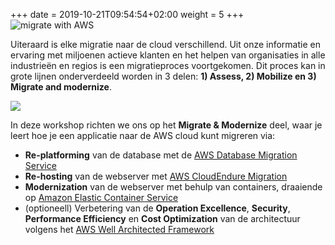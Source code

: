 +++
date = 2019-10-21T09:54:54+02:00
weight = 5
+++
<img style="position: sticky; top:0px; right: 0px" src="/intro/migrate-with-aws.png" alt="migrate with AWS" />

Uiteraard is elke migratie naar de cloud verschillend. Uit onze informatie en ervaring met miljoenen actieve klanten en het helpen van organisaties in alle industrieën en regios is een migratieproces voortgekomen. Dit proces kan in grote lijnen onderverdeeld worden in 3 delen: **1) Assess, 2) Mobilize en 3) Migrate and modernize**.


<a href="https://aws.amazon.com/cloud-migration/how-to-migrate/" target="_blank"><img src="/intro/migration-process.png"></a>

In deze workshop richten we ons op het **Migrate & Modernize** deel, waar je leert hoe je een applicatie naar de AWS cloud kunt migreren via:

  - **Re-platforming** van de database met de <a href="https://aws.amazon.com/dms/" target="_blank" >AWS Database Migration Service</a>
  - **Re-hosting** van de webserver met <a href="https://aws.amazon.com/cloudendure-migration/" target="_blank" >AWS CloudEndure Migration</a>
  - **Modernization** van de webserver met behulp van containers, draaiende op <a href="https://aws.amazon.com/ecs/" target="_blank" >Amazon Elastic Container Service</a>
  - (optioneell) Verbetering van de **Operation Excellence**, **Security**, **Performance Efficiency** en **Cost Optimization** van de architectuur volgens het <a href="https://aws.amazon.com/architecture/well-architected/" target="_blank" >AWS Well Architected Framework</a>